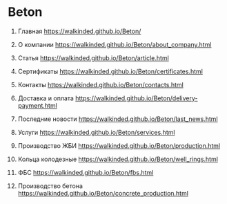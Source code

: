 # Beton


1. Главная https://walkinded.github.io/Beton/

2. О компании https://walkinded.github.io/Beton/about_company.html

3. Статья https://walkinded.github.io/Beton/article.html

4. Сертификаты https://walkinded.github.io/Beton/certificates.html

5. Контакты https://walkinded.github.io/Beton/contacts.html

6. Доставка и оплата https://walkinded.github.io/Beton/delivery-payment.html

7. Последние новости https://walkinded.github.io/Beton/last_news.html

8. Услуги https://walkinded.github.io/Beton/services.html

9. Производство ЖБИ https://walkinded.github.io/Beton/production.html

10. Кольца колодезные https://walkinded.github.io/Beton/well_rings.html

11. ФБС https://walkinded.github.io/Beton/fbs.html

12. Производство бетона https://walkinded.github.io/Beton/concrete_production.html


